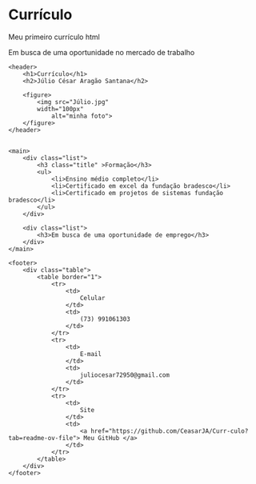 # Currículo
 Meu primeiro currículo html

 Em busca de uma oportunidade no mercado de trabalho

 <!DOCTYPE html>
<html lang="pt-br">

<head>
    <meta charset="UTF-8">
    <meta http-equiv="X-UA-Compatible" content="IE=edge">
    <meta name="viewport" content="width=device-width, initial-scale=1.0">
    <title>CV de Júlio César</title>
    <link rel="stylesheet" href="estilo.css">
    <link rel="stylesheet" href="style.css">
</head>

<body class="dark">

    <header>
        <h1>Currículo</h1>
        <h2>Júlio César Aragão Santana</h2>

        <figure>
            <img src="Júlio.jpg"
            width="100px" 
                alt="minha foto">
        </figure>
    </header>


    <main>
        <div class="list">
            <h3 class="title" >Formação</h3>
            <ul>
                <li>Ensino médio completo</li>
                <li>Certificado em excel da fundação bradesco</li>
                <li>Certificado em projetos de sistemas fundação bradesco</li>
            </ul>
        </div>

        <div class="list">
            <h3>Em busca de uma oportunidade de emprego</h3>
        </div>
    </main>

    <footer>
        <div class="table">
            <table border="1">
                <tr>
                    <td>
                        Celular
                    </td>
                    <td>
                        (73) 991061303
                    </td>
                </tr>
                <tr>
                    <td>
                        E-mail
                    </td>
                    <td>
                        juliocesar72950@gmail.com
                    </td>
                </tr>
                <tr>
                    <td>
                        Site
                    </td>
                    <td>
                        <a href="https://github.com/CeasarJA/Curr-culo?tab=readme-ov-file"> Meu GitHub </a>
                    </td>
                </tr>
            </table>
        </div>
    </footer>
</body>

</html>
